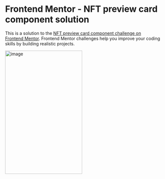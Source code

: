 # Frontend Mentor - NFT preview card component solution

This is a solution to the [NFT preview card component challenge on Frontend Mentor](https://www.frontendmentor.io/challenges/nft-preview-card-component-SbdUL_w0U). Frontend Mentor challenges help you improve your coding skills by building realistic projects. 

<img width="250" height="400" alt="image" src="https://github.com/user-attachments/assets/8b570855-4886-4fd4-8104-2e6069215a9c" />
